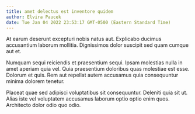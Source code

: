 ```yaml
---
title: amet delectus est inventore quidem
author: Elvira Paucek
date: Tue Jan 04 2022 23:53:17 GMT-0500 (Eastern Standard Time)
---
```

At earum deserunt excepturi nobis natus aut. Explicabo ducimus accusantium laborum mollitia. Dignissimos dolor suscipit sed quam cumque aut et.

 Numquam sequi reiciendis et praesentium sequi. Ipsam molestias nulla in amet aperiam quia vel. Quia praesentium doloribus quas molestiae est esse. Dolorum et quis. Rem aut repellat autem accusamus quia consequuntur minima dolorem tenetur.

 Placeat quae sed adipisci voluptatibus sit consequuntur. Deleniti quia sit ut. Alias iste vel voluptatem accusamus laborum optio optio enim quos. Architecto dolor odio quo odio.